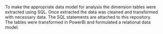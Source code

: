 To make the appropriate data model for analysis the dimension tables were extracted using SQL. Once extracted the data was cleaned and transformed with necessary data. 
The SQL statements are attached to this repository. The tables were transformed in PowerBi and formulated a relational data model.
